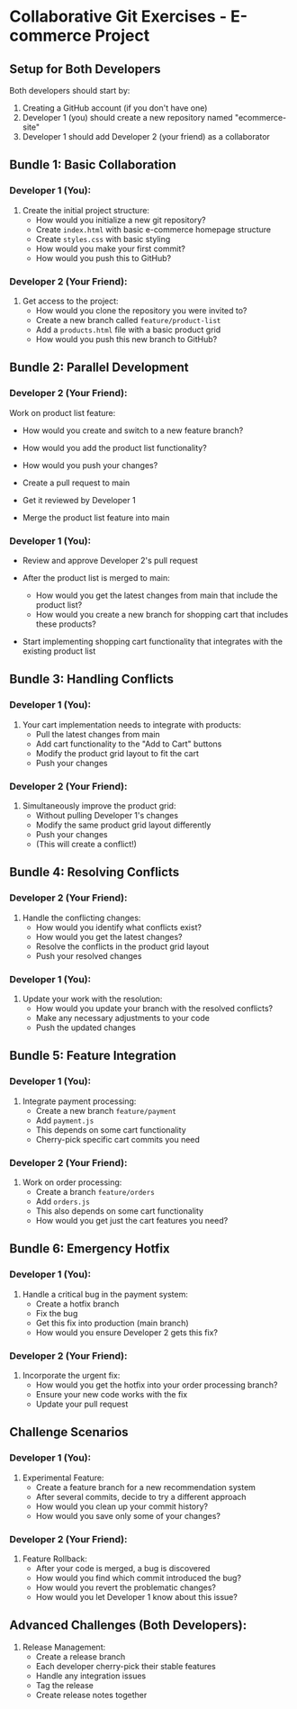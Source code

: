 # Collaborative Git Exercises - E-commerce Project

## Setup for Both Developers
Both developers should start by:
1. Creating a GitHub account (if you don't have one)
2. Developer 1 (you) should create a new repository named "ecommerce-site"
3. Developer 1 should add Developer 2 (your friend) as a collaborator

## Bundle 1: Basic Collaboration

### Developer 1 (You):
1. Create the initial project structure:
   - How would you initialize a new git repository?
   - Create `index.html` with basic e-commerce homepage structure
   - Create `styles.css` with basic styling
   - How would you make your first commit?
   - How would you push this to GitHub?

### Developer 2 (Your Friend):
1. Get access to the project:
   - How would you clone the repository you were invited to?
   - Create a new branch called `feature/product-list`
   - Add a `products.html` file with a basic product grid
   - How would you push this new branch to GitHub?

## Bundle 2: Parallel Development

### Developer 2 (Your Friend):
Work on product list feature:
- How would you create and switch to a new feature branch?
- How would you add the product list functionality?
- How would you push your changes?

- Create a pull request to main
- Get it reviewed by Developer 1
- Merge the product list feature into main

### Developer 1 (You):
- Review and approve Developer 2's pull request
- After the product list is merged to main:
   - How would you get the latest changes from main that include the product list?
   - How would you create a new branch for shopping cart that includes these products?

- Start implementing shopping cart functionality that integrates with the existing product list

## Bundle 3: Handling Conflicts

### Developer 1 (You):
1. Your cart implementation needs to integrate with products:
   - Pull the latest changes from main
   - Add cart functionality to the "Add to Cart" buttons
   - Modify the product grid layout to fit the cart
   - Push your changes

### Developer 2 (Your Friend):
1. Simultaneously improve the product grid:
   - Without pulling Developer 1's changes
   - Modify the same product grid layout differently
   - Push your changes
   - (This will create a conflict!)

## Bundle 4: Resolving Conflicts

### Developer 2 (Your Friend):
1. Handle the conflicting changes:
   - How would you identify what conflicts exist?
   - How would you get the latest changes?
   - Resolve the conflicts in the product grid layout
   - Push your resolved changes

### Developer 1 (You):
1. Update your work with the resolution:
   - How would you update your branch with the resolved conflicts?
   - Make any necessary adjustments to your code
   - Push the updated changes

## Bundle 5: Feature Integration

### Developer 1 (You):
1. Integrate payment processing:
   - Create a new branch `feature/payment`
   - Add `payment.js`
   - This depends on some cart functionality
   - Cherry-pick specific cart commits you need

### Developer 2 (Your Friend):
1. Work on order processing:
   - Create a branch `feature/orders`
   - Add `orders.js`
   - This also depends on some cart functionality
   - How would you get just the cart features you need?

## Bundle 6: Emergency Hotfix

### Developer 1 (You):
1. Handle a critical bug in the payment system:
   - Create a hotfix branch
   - Fix the bug
   - Get this fix into production (main branch)
   - How would you ensure Developer 2 gets this fix?

### Developer 2 (Your Friend):
1. Incorporate the urgent fix:
   - How would you get the hotfix into your order processing branch?
   - Ensure your new code works with the fix
   - Update your pull request

## Challenge Scenarios

### Developer 1 (You):
1. Experimental Feature:
   - Create a feature branch for a new recommendation system
   - After several commits, decide to try a different approach
   - How would you clean up your commit history?
   - How would you save only some of your changes?

### Developer 2 (Your Friend):
1. Feature Rollback:
   - After your code is merged, a bug is discovered
   - How would you find which commit introduced the bug?
   - How would you revert the problematic changes?
   - How would you let Developer 1 know about this issue?

## Advanced Challenges (Both Developers):
1. Release Management:
   - Create a release branch
   - Each developer cherry-pick their stable features
   - Handle any integration issues
   - Tag the release
   - Create release notes together
